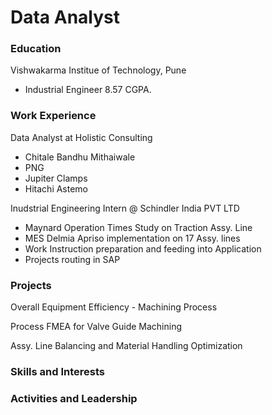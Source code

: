 # Data Analyst

### Education
Vishwakarma Institue of Technology, Pune
- Industrial Engineer 8.57 CGPA.

### Work Experience 
Data Analyst at Holistic Consulting 
- Chitale Bandhu Mithaiwale
- PNG
- Jupiter Clamps
- Hitachi Astemo

Inudstrial Engineering Intern @ Schindler India PVT LTD
- Maynard Operation Times Study on Traction Assy. Line
- MES Delmia Apriso implementation on 17 Assy. lines
- Work Instruction preparation and feeding into Application
- Projects routing in SAP

### Projects 
Overall Equipment Efficiency - Machining Process 

Process FMEA for Valve Guide Machining

Assy. Line Balancing and Material Handling Optimization 

### Skills and Interests 

### Activities and Leadership 



